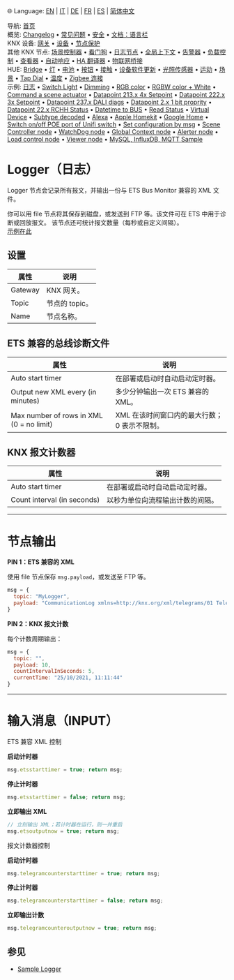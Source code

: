 🌐 Language: [EN](https://supergiovane.github.io/node-red-contrib-knx-ultimate/wiki/Logger-Configuration) | [IT](https://supergiovane.github.io/node-red-contrib-knx-ultimate/wiki/it-Logger-Configuration) | [DE](https://supergiovane.github.io/node-red-contrib-knx-ultimate/wiki/de-Logger-Configuration) | [FR](https://supergiovane.github.io/node-red-contrib-knx-ultimate/wiki/fr-Logger-Configuration) | [ES](https://supergiovane.github.io/node-red-contrib-knx-ultimate/wiki/es-Logger-Configuration) | [简体中文](https://supergiovane.github.io/node-red-contrib-knx-ultimate/wiki/zh-CN-Logger-Configuration)

<!-- NAV START -->
导航: [首页](https://supergiovane.github.io/node-red-contrib-knx-ultimate/wiki/zh-CN-Home)  
概览: [Changelog](https://github.com/Supergiovane/node-red-contrib-knx-ultimate/blob/master/CHANGELOG.md) • [常见问题](https://supergiovane.github.io/node-red-contrib-knx-ultimate/wiki/zh-CN-FAQ-Troubleshoot) • [安全](https://supergiovane.github.io/node-red-contrib-knx-ultimate/wiki/zh-CN-SECURITY) • [文档：语言栏](https://supergiovane.github.io/node-red-contrib-knx-ultimate/wiki/zh-CN-Docs-Language-Bar)  
KNX 设备: [网关](https://supergiovane.github.io/node-red-contrib-knx-ultimate/wiki/zh-CN-Gateway-configuration) • [设备](https://supergiovane.github.io/node-red-contrib-knx-ultimate/wiki/zh-CN-Device) • [节点保护](https://supergiovane.github.io/node-red-contrib-knx-ultimate/wiki/zh-CN-Protections)  
其他 KNX 节点: [场景控制器](https://supergiovane.github.io/node-red-contrib-knx-ultimate/wiki/zh-CN-SceneController-Configuration) • [看门狗](https://supergiovane.github.io/node-red-contrib-knx-ultimate/wiki/zh-CN-WatchDog-Configuration) • [日志节点](https://supergiovane.github.io/node-red-contrib-knx-ultimate/wiki/zh-CN-Logger-Configuration) • [全局上下文](https://supergiovane.github.io/node-red-contrib-knx-ultimate/wiki/zh-CN-GlobalVariable) • [告警器](https://supergiovane.github.io/node-red-contrib-knx-ultimate/wiki/zh-CN-Alerter-Configuration) • [负载控制](https://supergiovane.github.io/node-red-contrib-knx-ultimate/wiki/zh-CN-LoadControl-Configuration) • [查看器](https://supergiovane.github.io/node-red-contrib-knx-ultimate/wiki/zh-CN-knxUltimateViewer) • [自动响应](https://supergiovane.github.io/node-red-contrib-knx-ultimate/wiki/zh-CN-KNXAutoResponder) • [HA 翻译器](https://supergiovane.github.io/node-red-contrib-knx-ultimate/wiki/zh-CN-HATranslator) • [物联网桥接](https://supergiovane.github.io/node-red-contrib-knx-ultimate/wiki/zh-CN-IoT-Bridge-Configuration)  
HUE: [Bridge](https://supergiovane.github.io/node-red-contrib-knx-ultimate/wiki/zh-CN-HUE+Bridge+configuration) • [灯](https://supergiovane.github.io/node-red-contrib-knx-ultimate/wiki/zh-CN-HUE+Light) • [电池](https://supergiovane.github.io/node-red-contrib-knx-ultimate/wiki/zh-CN-HUE+Battery) • [按钮](https://supergiovane.github.io/node-red-contrib-knx-ultimate/wiki/zh-CN-HUE+Button) • [接触](https://supergiovane.github.io/node-red-contrib-knx-ultimate/wiki/zh-CN-HUE+Contact+sensor) • [设备软件更新](https://supergiovane.github.io/node-red-contrib-knx-ultimate/wiki/zh-CN-HUE+Device+software+update) • [光照传感器](https://supergiovane.github.io/node-red-contrib-knx-ultimate/wiki/zh-CN-HUE+Light+sensor) • [运动](https://supergiovane.github.io/node-red-contrib-knx-ultimate/wiki/zh-CN-HUE+Motion) • [场景](https://supergiovane.github.io/node-red-contrib-knx-ultimate/wiki/zh-CN-HUE+Scene) • [Tap Dial](https://supergiovane.github.io/node-red-contrib-knx-ultimate/wiki/zh-CN-HUE+Tapdial) • [温度](https://supergiovane.github.io/node-red-contrib-knx-ultimate/wiki/zh-CN-HUE+Temperature+sensor) • [Zigbee 连接](https://supergiovane.github.io/node-red-contrib-knx-ultimate/wiki/zh-CN-HUE+Zigbee+connectivity)  
示例: [日志](https://supergiovane.github.io/node-red-contrib-knx-ultimate/wiki/zh-CN-Logger-Sample) • [Switch Light](https://supergiovane.github.io/node-red-contrib-knx-ultimate/wiki/-Sample---Switch-light) • [Dimming](https://supergiovane.github.io/node-red-contrib-knx-ultimate/wiki/-Sample---Dimming) • [RGB color](https://supergiovane.github.io/node-red-contrib-knx-ultimate/wiki/-Sample---RGB-Color) • [RGBW color + White](https://supergiovane.github.io/node-red-contrib-knx-ultimate/wiki/-Sample---RGBW-Color-plus-White) • [Command a scene actuator](https://supergiovane.github.io/node-red-contrib-knx-ultimate/wiki/-Sample---Control-a-scene-actuator) • [Datapoint 213.x 4x Setpoint](https://supergiovane.github.io/node-red-contrib-knx-ultimate/wiki/-Sample---DPT213) • [Datapoint 222.x 3x Setpoint](https://supergiovane.github.io/node-red-contrib-knx-ultimate/wiki/-Sample---DPT222) • [Datapoint 237.x DALI diags](https://supergiovane.github.io/node-red-contrib-knx-ultimate/wiki/-Sample---DPT237) • [Datapoint 2.x 1 bit proprity](https://supergiovane.github.io/node-red-contrib-knx-ultimate/wiki/-Sample---DPT2) • [Datapoint 22.x RCHH Status](https://supergiovane.github.io/node-red-contrib-knx-ultimate/wiki/-Sample---DPT22) • [Datetime to BUS](https://supergiovane.github.io/node-red-contrib-knx-ultimate/wiki/-Sample---DateTime-to-BUS) • [Read Status](https://supergiovane.github.io/node-red-contrib-knx-ultimate/wiki/-Sample---Read-value-from-Device) • [Virtual Device](https://supergiovane.github.io/node-red-contrib-knx-ultimate/wiki/-Sample---Virtual-Device) • [Subtype decoded](https://supergiovane.github.io/node-red-contrib-knx-ultimate/wiki/-Sample---Subtype) • [Alexa](https://supergiovane.github.io/node-red-contrib-knx-ultimate/wiki/-Sample---Alexa) • [Apple Homekit](https://supergiovane.github.io/node-red-contrib-knx-ultimate/wiki/-Sample---Apple-Homekit) • [Google Home](https://supergiovane.github.io/node-red-contrib-knx-ultimate/wiki/-Sample---Google-Assistant) • [Switch on/off POE port of Unifi switch](https://supergiovane.github.io/node-red-contrib-knx-ultimate/wiki/-Sample---UnifiPOE) • [Set configuration by msg](https://supergiovane.github.io/node-red-contrib-knx-ultimate/wiki/-Sample-setConfig) • [Scene Controller node](https://supergiovane.github.io/node-red-contrib-knx-ultimate/wiki/Sample-Scene-Node) • [WatchDog node](https://supergiovane.github.io/node-red-contrib-knx-ultimate/wiki/-Sample---WatchDog) • [Global Context node](https://supergiovane.github.io/node-red-contrib-knx-ultimate/wiki/SampleGlobalContextNode) • [Alerter node](https://supergiovane.github.io/node-red-contrib-knx-ultimate/wiki/SampleAlerter) • [Load control node](https://supergiovane.github.io/node-red-contrib-knx-ultimate/wiki/SampleLoadControl) • [Viewer node](https://supergiovane.github.io/node-red-contrib-knx-ultimate/wiki/knxUltimateViewer) • [MySQL, InfluxDB, MQTT Sample](https://supergiovane.github.io/node-red-contrib-knx-ultimate/wiki/Sample-KNX2MQTT-KNX2MySQL-KNX2InfluxDB)
<!-- NAV END -->

# Logger（日志）

Logger 节点会记录所有报文，并输出一份与 ETS Bus Monitor 兼容的 XML 文件。

你可以用 file 节点将其保存到磁盘，或发送到 FTP 等。该文件可在 ETS 中用于诊断或回放报文。
该节点还可统计报文数量（每秒或自定义间隔）。 <br/> <a href="https://supergiovane.github.io/node-red-contrib-knx-ultimate/wiki/Logger-Sample" target="_blank">示例在此</a>

## 设置

|属性|说明|
|--|--|
| Gateway | KNX 网关。|
| Topic | 节点的 topic。|
| Name | 节点名称。|

## ETS 兼容的总线诊断文件

|属性|说明|
|--|--|
| Auto start timer | 在部署或启动时自动启动定时器。|
| Output new XML every (in minutes) | 多少分钟输出一次 ETS 兼容的 XML。|
| Max number of rows in XML (0 = no limit) | XML 在该时间窗口内的最大行数；0 表示不限制。|

## KNX 报文计数器

|属性|说明|
|--|--|
| Auto start timer | 在部署或启动时自动启动定时器。|
| Count interval (in seconds) | 以秒为单位向流程输出计数的间隔。|

---

# 节点输出

**PIN 1：ETS 兼容的 XML**

使用 file 节点保存 `msg.payload`，或发送至 FTP 等。

```javascript
msg = {
  topic: "MyLogger",
  payload: "CommunicationLog xmlns=http://knx.org/xml/telegrams/01 Telegram Timestamp=2020-03-27T07:32:39.470Z Service=L_Data.ind...." // XML 字符串
}
```

**PIN 2：KNX 报文计数**

每个计数周期输出：

```javascript
msg = {
  topic: "",
  payload: 10,
  countIntervalInSeconds: 5,
  currentTime: "25/10/2021, 11:11:44"
}
```

---

# 输入消息（INPUT）

ETS 兼容 XML 控制

**启动计时器**

```javascript
msg.etsstarttimer = true; return msg;
```

**停止计时器**

```javascript
msg.etsstarttimer = false; return msg;
```

**立即输出 XML**

```javascript
// 立刻输出 XML；若计时器在运行，则一并重启
msg.etsoutputnow = true; return msg;
```

报文计数器控制

**启动计时器**

```javascript
msg.telegramcounterstarttimer = true; return msg;
```

**停止计时器**

```javascript
msg.telegramcounterstarttimer = false; return msg;
```

**立即输出计数**

```javascript
msg.telegramcounteroutputnow = true; return msg;
```

## 参见

- [Sample Logger](https://supergiovane.github.io/node-red-contrib-knx-ultimate/wiki/Logger-Sample)
